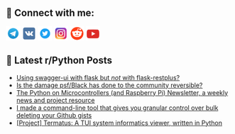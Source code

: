 ## 🔎 Connect with me:
[<img src="https://github.com/bullbesh/bullbesh/blob/main/images/Telegram.png" width="32" height="32" />](https://t.me/bullbesh)
[<img src="https://github.com/bullbesh/bullbesh/blob/main/images/VK.png" width="32" height="32" />](https://vk.com/bullbesh)
[<img src="https://github.com/bullbesh/bullbesh/blob/main/images/Twitter.png" width="32" height="32" />](https://twitter.com/bullbesh1)
[<img src="https://github.com/bullbesh/bullbesh/blob/main/images/Instagram.png" width="32" height="32" />](https://www.instagram.com/bullbesh)
[<img src="https://github.com/bullbesh/bullbesh/blob/main/images/Reddit.png" width="32" height="32" />](https://www.reddit.com/user/bullbesh)
[<img src="https://github.com/bullbesh/bullbesh/blob/main/images/YouTube.png" width="32" height="32" />](https://www.youtube.com/channel/UCtfjRs6uzgq5mfm8S06WTcg)

## 📕 Latest r/Python Posts
<!-- BLOG-POST-LIST:START -->
- [Using swagger-ui with flask but *not* with flask-restplus?](https://www.reddit.com/r/Python/comments/1ecrtwm/using_swaggerui_with_flask_but_not_with/)
- [Is the damage psf/Black has done to the community reversible?](https://www.reddit.com/r/Python/comments/1econ4s/is_the_damage_psfblack_has_done_to_the_community/)
- [The Python on Microcontrollers &lpar;and Raspberry Pi&rpar; Newsletter, a weekly news and project resource](https://www.reddit.com/r/Python/comments/1ecofho/the_python_on_microcontrollers_and_raspberry_pi/)
- [I made a command-line tool that gives you granular control over bulk deleting your Github gists](https://www.reddit.com/r/Python/comments/1eclzmr/i_made_a_commandline_tool_that_gives_you_granular/)
- [[Project] Termatus: A TUI system informatics viewer, written in Python](https://www.reddit.com/r/Python/comments/1eci1y2/project_termatus_a_tui_system_informatics_viewer/)
<!-- BLOG-POST-LIST:END -->
